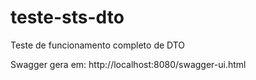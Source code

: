 # teste-sts-dto
Teste de funcionamento completo de DTO

Swagger gera em:
	http://localhost:8080/swagger-ui.html